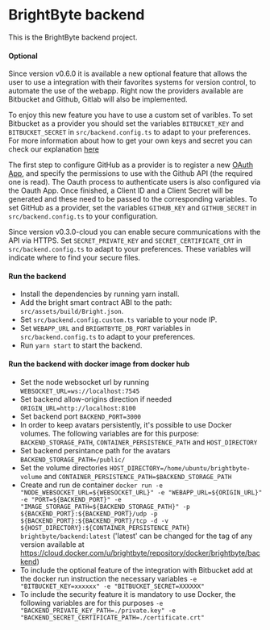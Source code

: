# BrightByte backend
This is the BrightByte backend project.

 #### Optional

 Since version v0.6.0 it is available a new optional feature that allows the user to use a integration with their favorites systems for version control, to automate the use of the webapp. Right now the providers available are Bitbucket and Github, Gitlab will also be implemented.
 
 To enjoy this new feature you have to use a custom set of varibles.
 To set Bitbucket as a provider you should set the variables `BITBUCKET_KEY` and `BITBUCKET_SECRET` in `src/backend.config.ts` to adapt to your preferences.
 For more information about how to get your own keys and secret you can check our explanation [here](https://tech.tribalyte.eu/blog-brightbyte-v0-6)

The first step to configure GitHub as a provider is to register a new [OAuth App](https://docs.github.com/en/developers/apps/creating-an-oauth-app ), and specify the permissions to use with the Github API (the required one is read). The Oauth process to authenticate users is also configured via the Oauth App. Once finished, a Client ID and a Client Secret will be generated and these need to be passed to the corresponding variables. To set GitHub as a provider, set the variables `GITHUB_KEY` and `GITHUB_SECRET` in `src/backend.config.ts` to your configuration.

Since version v0.3.0-cloud you can enable secure communications with the API via HTTPS.
Set `SECRET_PRIVATE_KEY` and `SECRET_CERTIFICATE_CRT` in `src/backend.config.ts` to adapt to your preferences. These variables will indicate where to find your secure files.

 #### Run the backend

- Install the dependencies by running yarn install.
- Add the bright smart contract ABI to the path: `src/assets/build/Bright.json`.
- Set `src/backend.config.custom.ts` variable to your node IP.
- Set `WEBAPP_URL` and `BRIGHTBYTE_DB_PORT` variables in `src/backend.config.ts` to adapt to your preferences.
- Run `yarn start` to start the backend.

 #### Run the backend with docker image from docker hub

- Set the node websocket url by running `WEBSOCKET_URL=ws://localhost:7545`
- Set backend allow-origins direction if needed `ORIGIN_URL=http://localhost:8100`
- Set backend port `BACKEND_PORT=3000`
- In order to keep avatars persistently, it's possible to use Docker volumes. The following variables are for this purpose: `BACKEND_STORAGE_PATH`, `CONTAINER_PERSISTENCE_PATH` and `HOST_DIRECTORY`
- Set backend persintance path for the avatars `BACKEND_STORAGE_PATH=/public/`
- Set the volume directories `HOST_DIRECTORY=/home/ubuntu/brightbyte-volume` and `CONTAINER_PERSISTENCE_PATH=$BACKEND_STORAGE_PATH`
- Create and run de container `docker run -e "NODE_WEBSOCKET_URL=${WEBSOCKET_URL}" -e "WEBAPP_URL=${ORIGIN_URL}"  -e "PORT=${BACKEND_PORT}" -e "IMAGE_STORAGE_PATH=${BACKEND_STORAGE_PATH}" -p ${BACKEND_PORT}:${BACKEND_PORT}/udp -p  ${BACKEND_PORT}:${BACKEND_PORT}/tcp -d -v ${HOST_DIRECTORY}:${CONTAINER_PERSISTENCE_PATH} brightbyte/backend:latest` ('latest' can be changed for the tag of any version available at https://cloud.docker.com/u/brightbyte/repository/docker/brightbyte/backend)
- To include the optional feature of the integration with Bitbucket add at the docker run instruction the necessary variables `-e "BITBUCKET_KEY=xxxxxx" -e "BITBUCKET_SECRET=XXXXXX"`
- To include the security feature it is mandatory to use Docker, the following variables are for this purposes `-e "BACKEND_PRIVATE_KEY_PATH=./private.key" -e "BACKEND_SECRET_CERTIFICATE_PATH=./certificate.crt"`
